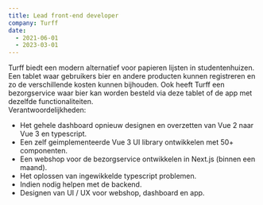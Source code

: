 ```yaml
---
title: Lead front-end developer
company: Turff
date:
  - 2021-06-01
  - 2023-03-01
---
```


Turff biedt een modern alternatief voor papieren lijsten in studentenhuizen. Een tablet waar
gebruikers bier en andere producten kunnen registreren en zo de verschillende kosten kunnen
bijhouden. Ook heeft Turff een bezorgservice waar bier kan worden besteld via deze tablet of de app met dezelfde functionaliteiten.
\
Verantwoordelijkheden:

- Het gehele dashboard opnieuw designen en overzetten van Vue 2 naar Vue 3 en typescript.
- Een zelf geimplementeerde Vue 3 UI library ontwikkelen met 50+ componenten.
- Een webshop voor de bezorgservice ontwikkelen in Next.js (binnen een maand).
- Het oplossen van ingewikkelde typescript problemen.
- Indien nodig helpen met de backend.
- Designen van UI / UX voor webshop, dashboard en app.
